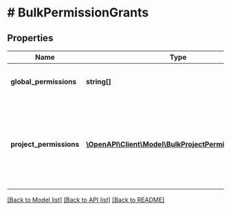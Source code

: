 # # BulkPermissionGrants

## Properties

Name | Type | Description | Notes
------------ | ------------- | ------------- | -------------
**global_permissions** | **string[]** | List of permissions granted to the user. |
**project_permissions** | [**\OpenAPI\Client\Model\BulkProjectPermissionGrants[]**](BulkProjectPermissionGrants.md) | List of project permissions and the projects and issues those permissions provide access to. |

[[Back to Model list]](../../README.md#models) [[Back to API list]](../../README.md#endpoints) [[Back to README]](../../README.md)
